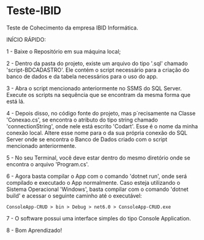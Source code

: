 # Teste-IBID
Teste de Cohecimento da empresa IBID Informática.

INÍCIO RÁPIDO:

1 - Baixe o Repositório em sua máquina local;

2 - Dentro da pasta do projeto, existe um arquivo do tipo '.sql' chamado 'script-BDCADASTRO'. 
Ele contém o script necessário para a criação do banco de dados e da tabela necessários para o uso do app.

3 - Abra o script mencionado anteriormente no SSMS do SQL Server. Execute os scripts na sequência que se encontram da mesma forma que está lá.

4 - Depois disso, no código fonte do projeto, mas p´recisamente na Classe 'Conexao.cs', se encontra o atributo do tipo string 
chamado 'connectionString', onde nele está escrito 'Codart'. Esse é o nome da minha conexão local. Altere esse nome para o da sua 
própria conexão do SQL Server onde se encontra o Banco de Dados criado com o script mencionado anteriormente.

5 - No seu Terminal, você deve estar dentro do mesmo diretório onde se encontra o arquivo 'Program.cs'.

6 - Agora basta compilar o App com o comando 'dotnet run', onde será compilado e executado o App normalmente. 
Caso esteja utilizando o Sistema Operacional 'Windows', basta compilar com o comando 'dotnet build' e acessar
o seguinte caminho até o executável:

    ConsoleApp-CRUD > bin > Debug > net6.0 > ConsoleApp-CRUD.exe

7 - O software possui uma interface simples do tipo Console Application.

8 - Bom Aprendizado!

